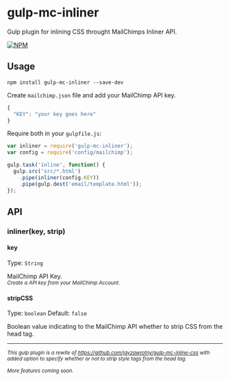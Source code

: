 # gulp-mc-inliner
Gulp plugin for inlining CSS throught MailChimps Inliner API.

[![NPM](https://nodei.co/npm/gulp-mc-inliner.png)](https://npmjs.org/package/gulp-mc-inliner)

## Usage

```shell
npm install gulp-mc-inliner --save-dev
```

Create `mailchimp.json` file and add your MailChimp API key.

```javascript
{
  "KEY": "your key goes here"
}
```

Require both in your `gulpfile.js`:

```javascript
var inliner = require('gulp-mc-inliner');
var config = require('config/mailchimp');

gulp.task('inline', function() {
  gulp.src('src/*.html')
    .pipe(inliner(config.KEY))
    .pipe(gulp.dest('email/template.html'));
});
```

## API

### inliner(key, strip)

#### key
Type: `String`

MailChimp API Key.<br>
<small>*Create a API key from your MailChimp Account.*</small>

#### stripCSS
Type: `boolean`
Default: `false`

Boolean value indicating to the MailChimp API whether to strip CSS from the head tag.

---

<small>*This gulp plugin is a rewite of https://github.com/jayzawrotny/gulp-mc-inline-css with added option to specify whether or not to strip style tags from the head tag.*</small>

<small>*More features coming soon.*</small>